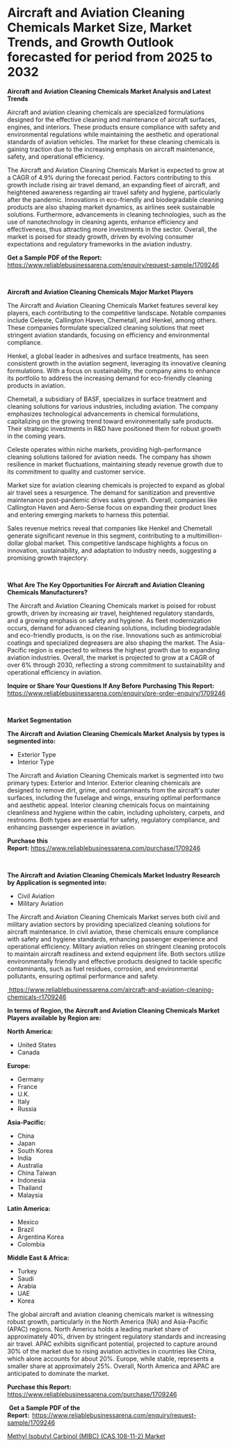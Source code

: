 <p><h1>Aircraft and Aviation Cleaning Chemicals Market Size, Market Trends, and Growth Outlook forecasted for period from 2025 to 2032</h1></p><p><strong>Aircraft and Aviation Cleaning Chemicals Market Analysis and Latest Trends</strong></p>
<p><p>Aircraft and aviation cleaning chemicals are specialized formulations designed for the effective cleaning and maintenance of aircraft surfaces, engines, and interiors. These products ensure compliance with safety and environmental regulations while maintaining the aesthetic and operational standards of aviation vehicles. The market for these cleaning chemicals is gaining traction due to the increasing emphasis on aircraft maintenance, safety, and operational efficiency.</p><p>The Aircraft and Aviation Cleaning Chemicals Market is expected to grow at a CAGR of 4.9% during the forecast period. Factors contributing to this growth include rising air travel demand, an expanding fleet of aircraft, and heightened awareness regarding air travel safety and hygiene, particularly after the pandemic. Innovations in eco-friendly and biodegradable cleaning products are also shaping market dynamics, as airlines seek sustainable solutions. Furthermore, advancements in cleaning technologies, such as the use of nanotechnology in cleaning agents, enhance efficiency and effectiveness, thus attracting more investments in the sector. Overall, the market is poised for steady growth, driven by evolving consumer expectations and regulatory frameworks in the aviation industry.</p></p>
<p><strong>Get a Sample PDF of the Report:&nbsp;</strong> <a href="https://www.reliablebusinessarena.com/enquiry/request-sample/1709246?utm_campaign=1941&utm_medium=2&utm_source=Github&utm_content=ia&utm_term=10012025&utm_id=aircraft-and-aviation-cleaning-chemicals">https://www.reliablebusinessarena.com/enquiry/request-sample/1709246</a></p>
<p>&nbsp;</p>
<p><strong>Aircraft and Aviation Cleaning Chemicals Major Market Players</strong></p>
<p><p>The Aircraft and Aviation Cleaning Chemicals Market features several key players, each contributing to the competitive landscape. Notable companies include Celeste, Callington Haven, Chemetall, and Henkel, among others. These companies formulate specialized cleaning solutions that meet stringent aviation standards, focusing on efficiency and environmental compliance.</p><p>Henkel, a global leader in adhesives and surface treatments, has seen consistent growth in the aviation segment, leveraging its innovative cleaning formulations. With a focus on sustainability, the company aims to enhance its portfolio to address the increasing demand for eco-friendly cleaning products in aviation.</p><p>Chemetall, a subsidiary of BASF, specializes in surface treatment and cleaning solutions for various industries, including aviation. The company emphasizes technological advancements in chemical formulations, capitalizing on the growing trend toward environmentally safe products. Their strategic investments in R&D have positioned them for robust growth in the coming years.</p><p>Celeste operates within niche markets, providing high-performance cleaning solutions tailored for aviation needs. The company has shown resilience in market fluctuations, maintaining steady revenue growth due to its commitment to quality and customer service.</p><p>Market size for aviation cleaning chemicals is projected to expand as global air travel sees a resurgence. The demand for sanitization and preventive maintenance post-pandemic drives sales growth. Overall, companies like Callington Haven and Aero-Sense focus on expanding their product lines and entering emerging markets to harness this potential.</p><p>Sales revenue metrics reveal that companies like Henkel and Chemetall generate significant revenue in this segment, contributing to a multimillion-dollar global market. This competitive landscape highlights a focus on innovation, sustainability, and adaptation to industry needs, suggesting a promising growth trajectory.</p></p>
<p>&nbsp;</p>
<p><strong>What Are The Key Opportunities For Aircraft and Aviation Cleaning Chemicals Manufacturers?</strong></p>
<p><p>The Aircraft and Aviation Cleaning Chemicals market is poised for robust growth, driven by increasing air travel, heightened regulatory standards, and a growing emphasis on safety and hygiene. As fleet modernization occurs, demand for advanced cleaning solutions, including biodegradable and eco-friendly products, is on the rise. Innovations such as antimicrobial coatings and specialized degreasers are also shaping the market. The Asia-Pacific region is expected to witness the highest growth due to expanding aviation industries. Overall, the market is projected to grow at a CAGR of over 6% through 2030, reflecting a strong commitment to sustainability and operational efficiency in aviation.</p></p>
<p><strong>Inquire or Share Your Questions If Any Before Purchasing This Report:</strong> <a href="https://www.reliablebusinessarena.com/enquiry/pre-order-enquiry/1709246?utm_campaign=1941&utm_medium=2&utm_source=Github&utm_content=ia&utm_term=10012025&utm_id=aircraft-and-aviation-cleaning-chemicals">https://www.reliablebusinessarena.com/enquiry/pre-order-enquiry/1709246</a></p>
<p>&nbsp;</p>
<p><strong>Market Segmentation</strong></p>
<p><strong>The Aircraft and Aviation Cleaning Chemicals Market Analysis by types is segmented into:</strong></p>
<p><ul><li>Exterior Type</li><li>Interior Type</li></ul></p>
<p><p>The Aircraft and Aviation Cleaning Chemicals market is segmented into two primary types: Exterior and Interior. Exterior cleaning chemicals are designed to remove dirt, grime, and contaminants from the aircraft's outer surfaces, including the fuselage and wings, ensuring optimal performance and aesthetic appeal. Interior cleaning chemicals focus on maintaining cleanliness and hygiene within the cabin, including upholstery, carpets, and restrooms. Both types are essential for safety, regulatory compliance, and enhancing passenger experience in aviation.</p></p>
<p><strong>Purchase this Report:&nbsp;</strong><a href="https://www.reliablebusinessarena.com/purchase/1709246?utm_campaign=1941&utm_medium=2&utm_source=Github&utm_content=ia&utm_term=10012025&utm_id=aircraft-and-aviation-cleaning-chemicals">https://www.reliablebusinessarena.com/purchase/1709246</a></p>
<p>&nbsp;</p>
<p><strong>The Aircraft and Aviation Cleaning Chemicals Market Industry Research by Application is segmented into:</strong></p>
<p><ul><li>Civil Aviation</li><li>Military Aviation</li></ul></p>
<p><p>The Aircraft and Aviation Cleaning Chemicals Market serves both civil and military aviation sectors by providing specialized cleaning solutions for aircraft maintenance. In civil aviation, these chemicals ensure compliance with safety and hygiene standards, enhancing passenger experience and operational efficiency. Military aviation relies on stringent cleaning protocols to maintain aircraft readiness and extend equipment life. Both sectors utilize environmentally friendly and effective products designed to tackle specific contaminants, such as fuel residues, corrosion, and environmental pollutants, ensuring optimal performance and safety.</p></p>
<p><a href="https://www.reliablebusinessarena.com/aircraft-and-aviation-cleaning-chemicals-r1709246?utm_campaign=1941&utm_medium=2&utm_source=Github&utm_content=ia&utm_term=10012025&utm_id=aircraft-and-aviation-cleaning-chemicals">&nbsp;https://www.reliablebusinessarena.com/aircraft-and-aviation-cleaning-chemicals-r1709246</a></p>
<p><strong>In terms of Region, the Aircraft and Aviation Cleaning Chemicals Market Players available by Region are:</strong></p>
<p>
    <p> <strong> North America: </strong>
        <ul>
            <li>United States</li>
            <li>Canada</li>
        </ul>
        </p> 
    <p> <strong> Europe: </strong>
        <ul>
            <li>Germany</li>
            <li>France</li>
            <li>U.K.</li>
            <li>Italy</li>
            <li>Russia</li>
        </ul>
        </p> 
    <p> <strong> Asia-Pacific: </strong>
        <ul>
            <li>China</li>
            <li>Japan</li>
            <li>South Korea</li>
            <li>India</li>
            <li>Australia</li>
            <li>China Taiwan</li>
            <li>Indonesia</li>
            <li>Thailand</li>
            <li>Malaysia</li>
        </ul>
        </p> 
    <p> <strong> Latin America: </strong>
        <ul>
            <li>Mexico</li>
            <li>Brazil</li>
            <li>Argentina Korea</li>
            <li>Colombia</li>
        </ul>
        </p> 
    <p> <strong> Middle East & Africa: </strong>
        <ul>
            <li>Turkey</li>
            <li>Saudi</li>
            <li>Arabia</li>
            <li>UAE</li>
            <li>Korea</li>
        </ul>
    </p>
    </p>
<p><p>The global aircraft and aviation cleaning chemicals market is witnessing robust growth, particularly in the North America (NA) and Asia-Pacific (APAC) regions. North America holds a leading market share of approximately 40%, driven by stringent regulatory standards and increasing air travel. APAC exhibits significant potential, projected to capture around 30% of the market due to rising aviation activities in countries like China, which alone accounts for about 20%. Europe, while stable, represents a smaller share at approximately 25%. Overall, North America and APAC are anticipated to dominate the market.</p></p>
<p><strong>Purchase this Report: </strong><a href="https://www.reliablebusinessarena.com/purchase/1709246?utm_campaign=1941&utm_medium=2&utm_source=Github&utm_content=ia&utm_term=10012025&utm_id=aircraft-and-aviation-cleaning-chemicals">https://www.reliablebusinessarena.com/purchase/1709246</a></p>
<p>&nbsp;<strong>Get a Sample PDF of the Report:&nbsp;&nbsp;</strong><a href="https://www.reliablebusinessarena.com/enquiry/request-sample/1709246?utm_campaign=1941&utm_medium=2&utm_source=Github&utm_content=ia&utm_term=10012025&utm_id=aircraft-and-aviation-cleaning-chemicals">https://www.reliablebusinessarena.com/enquiry/request-sample/1709246</a></p>
<p><strong></strong></p>
<p><p><a href="https://github.com/mahnoor2003/Market-Research-Report-List-6/blob/main/methyl-isobutyl-carbinol-mibc-cas-108-11-2-market.md?utm_campaign=1941&utm_medium=2&utm_source=Github&utm_content=ia&utm_term=10012025&utm_id=aircraft-and-aviation-cleaning-chemicals">Methyl Isobutyl Carbinol (MIBC) (CAS 108-11-2) Market</a></p></p>